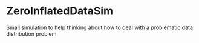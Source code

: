 # ZeroInflatedDataSim
Small simulation to help thinking about how to deal with a problematic data distribution problem

